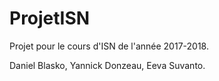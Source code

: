 # ProjetISN


Projet pour le cours d'ISN de l'année 2017-2018.

Daniel Blasko, Yannick Donzeau, Eeva Suvanto.
